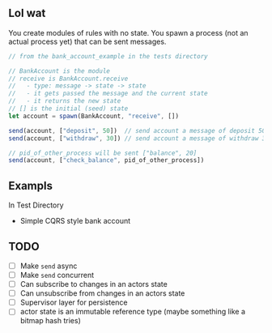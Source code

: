 ## Lol wat

You create modules of rules with no state. You spawn a process (not an actual process yet) that can be sent messages.

```javascript
// from the bank_account_example in the tests directory

// BankAccount is the module
// receive is BankAccount.receive
//   - type: message -> state -> state
//   - it gets passed the message and the current state
//   - it returns the new state
// [] is the initial (seed) state
let account = spawn(BankAccount, "receive", [])

send(account, ["deposit", 50])  // send account a message of deposit 50
send(account, ["withdraw", 30]) // send account a message of withdraw 30

// pid_of_other_process will be sent ["balance", 20]
send(account, ["check_balance", pid_of_other_process])
```

## Exampls

In Test Directory
- Simple CQRS style bank account

## TODO

- [ ] Make `send` async
- [ ] Make `send` concurrent
- [ ] Can subscribe to changes in an actors state
- [ ] Can unsubscribe from changes in an actors state
- [ ] Supervisor layer for persistence
- [ ] actor state is an immutable reference type (maybe something like a bitmap hash tries)
